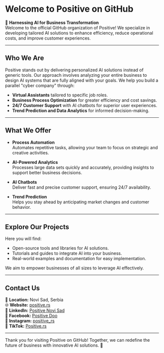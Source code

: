 # Welcome to Positive on GitHub

🌟 **Harnessing AI for Business Transformation**  
Welcome to the official GitHub organization of Positive! We specialize in developing tailored AI solutions to enhance efficiency, reduce operational costs, and improve customer experiences.

---

## Who We Are

Positive stands out by delivering personalized AI solutions instead of generic tools. Our approach involves analyzing your entire business to design AI systems that are fully aligned with your goals. We help you build a parallel "cyber company" through:

- **Virtual Assistants** tailored to specific job roles.  
- **Business Process Optimization** for greater efficiency and cost savings.  
- **24/7 Customer Support** with AI chatbots for superior user experiences.  
- **Trend Prediction and Data Analytics** for informed decision-making.

---

## What We Offer

- **Process Automation**  
  Automates repetitive tasks, allowing your team to focus on strategic and creative activities.

- **AI-Powered Analytics**  
  Processes large data sets quickly and accurately, providing insights to support better business decisions.

- **AI Chatbots**  
  Deliver fast and precise customer support, ensuring 24/7 availability.

- **Trend Prediction**  
  Helps you stay ahead by anticipating market changes and customer behavior.

---

## Explore Our Projects

Here you will find:
- Open-source tools and libraries for AI solutions.  
- Tutorials and guides to integrate AI into your business.  
- Real-world examples and documentation for easy implementation.

We aim to empower businesses of all sizes to leverage AI effectively.

---

## Contact Us

📍 **Location:** Novi Sad, Serbia  
🌐 **Website:** [positive.rs](https://positive.rs)  
💼 **LinkedIn:** [Positive Novi Sad](https://linkedin.com/company/positive-novi-sad)  
📘 **Facebook:** [Positive Doo](https://facebook.com/positivedoo)  
📸 **Instagram:** [positive_rs](https://instagram.com/positive_rs)  
🎥 **TikTok:** [Positive.rs](https://www.tiktok.com/@positive.rs)  

---

Thank you for visiting Positive on GitHub! Together, we can redefine the future of business with innovative AI solutions. 🚀
